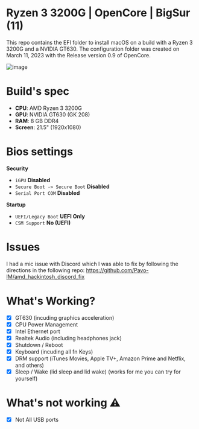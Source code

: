 # Ryzen 3 3200G | OpenCore | BigSur (11)
This repo contains the EFI folder to install macOS on a build with a Ryzen 3 3200G and a NVIDIA GT630. The configuration folder was created on March 11, 2023 with the Release version 0.9 of OpenCore.

![image](https://user-images.githubusercontent.com/80203026/224507385-c41a9581-08a5-4b4f-918e-f6798053a913.png)

# Build's spec
- <b>CPU</b>: AMD Ryzen 3 3200G
- <b>GPU</b>: NVIDIA GT630 (GK 208)
- <b>RAM</b>: 8 GB DDR4
- <b>Screen</b>: 21.5" (1920x1080)

# Bios settings

<b>Security</b>
- `iGPU` **Disabled**
- `Secure Boot -> Secure Boot` **Disabled**
- `Serial Port COM` **Disabled**


<b>Startup</b>
- `UEFI/Legacy Boot` **UEFI Only**
- `CSM Support` **No (UEFI)**

# Issues
I had a mic issue with Discord which I was able to fix by following the directions in the following repo: https://github.com/Pavo-IM/amd_hackintosh_discord_fix


# What's Working?
- [x] GT630 (incuding graphics acceleration)
- [x] CPU Power Management
- [x] Intel Ethernet port
- [x] Realtek Audio (including headphones jack)
- [x] Shutdown / Reboot
- [x] Keyboard (incuding all fn Keys)
- [x] DRM support (iTunes Movies, Apple TV+, Amazon Prime and Netflix, and others)
- [x] Sleep / Wake (lid sleep and lid wake) (works for me you can try for yourself)

# What's not working ⚠️
- [x] Not All USB ports

